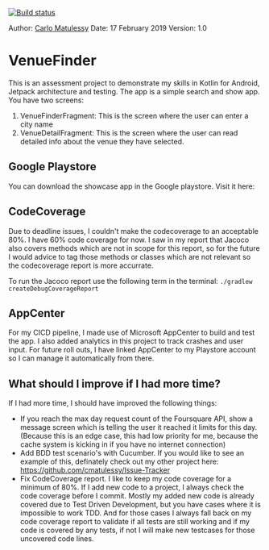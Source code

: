 [![Build status](https://build.appcenter.ms/v0.1/apps/f3ff024a-5968-4ef5-bab6-150c89e4c7af/branches/master/badge)](https://appcenter.ms)

Author: [Carlo Matulessy](http://www.carlomatulessy.com/)
Date: 17 February 2019
Version: 1.0

# VenueFinder
This is an assessment project to demonstrate my skills in Kotlin for Android, Jetpack architecture and testing. The app is a simple search and show app. You have two screens:
1) VenueFinderFragment: This is the screen where the user can enter a city name
2) VenueDetailFragment: This is the screen where the user can read detailed info about the venue they have selected.

## Google Playstore
You can download the showcase app in the Google playstore. Visit it here: 

## CodeCoverage
Due to deadline issues, I couldn't make the codecoverage to an acceptable 80%. I have 60% code coverage for now. I saw in my report that Jacoco also covers methods which are not in scope for this report, so for the future I would advice to tag those methods or classes which are not relevant so the codecoverage report is more accurrate.

To run the Jacoco report use the following term in the terminal:
`./gradlew createDebugCoverageReport`

## AppCenter
For my CICD pipeline, I made use of Microsoft AppCenter to build and test the app. I also added analytics in this project to track crashes and user input. For future roll outs, I have linked AppCenter to my Playstore account so I can manage it automatically from there.

## What should I improve if I had more time?
If I had more time, I should have improved the following things:
 * If you reach the max day request count of the Foursquare API, show a message screen which is telling the user it reached it limits for this day. (Because this is an edge case, this had low priority for me, because the cache system is kicking in if you have no internet connection)
 * Add BDD test scenario's with Cucumber. If you would like to see an example of this, definately check out my other project here: https://github.com/cmatulessy/Issue-Tracker
 * Fix CodeCoverage report. I like to keep my code coverage for a minimum of 80%. If I add new code to a project, I always check the code coverage before I commit. Mostly my added new code is already covered due to Test Driven Development, but you have cases where it is impossible to work TDD. And for those cases I always fall back on my code coverage report to validate if all tests are still working and if my code is covered by any tests, if not I will make new testcases for those uncovered code lines.
